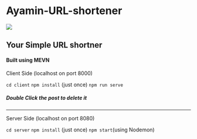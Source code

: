 # Ayamin-URL-shortener

<img src="https://scontent-sin6-2.xx.fbcdn.net/v/t1.0-9/127237084_3824150504297060_7672843412416162730_n.jpg?_nc_cat=102&ccb=2&_nc_sid=730e14&_nc_ohc=v04OJ63TK0oAX8Qb0x_&_nc_ht=scontent-sin6-2.xx&oh=f4b643e19bb46ad12b8f315c8f2f7c7f&oe=5FE572E9">

## Your Simple URL shortner

#### Built using MEVN

 Client Side (localhost on port 8000)

`cd client`
`npm install` (just once)
`npm run serve`

##### Double Click the post to delete it
<hr>
 Server Side  (localhost on port 8080)

`cd server`
`npm install` (just once)
`npm start`(using Nodemon)

